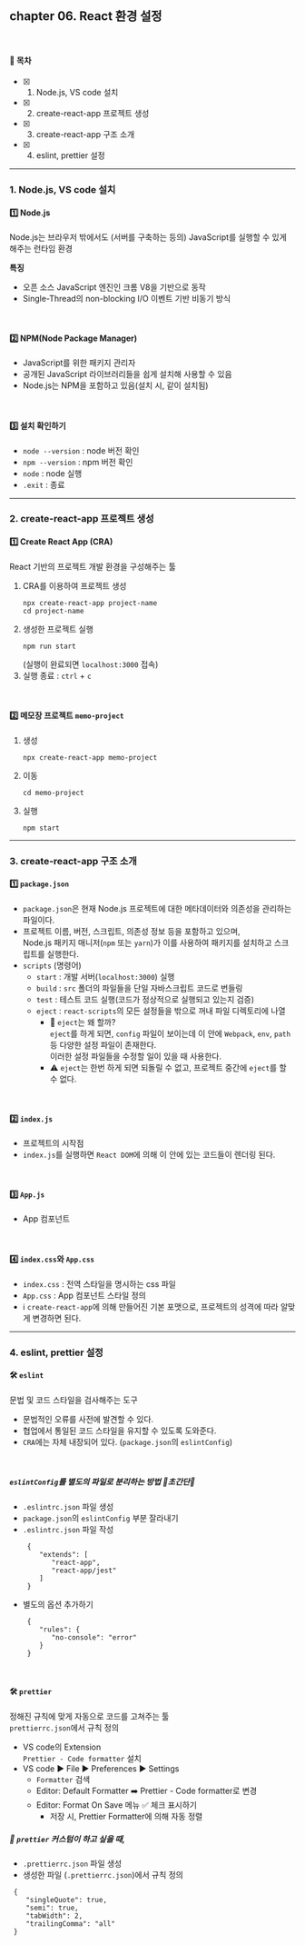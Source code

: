 ## chapter 06. React 환경 설정

<br>

#### 🌱 목차

- [x] 1. Node.js, VS code 설치
- [x] 2. create-react-app 프로젝트 생성
- [x] 3. create-react-app 구조 소개
- [x] 4. eslint, prettier 설정

---

### 1. Node.js, VS code 설치

#### 1️⃣ Node.js

Node.js는 브라우저 밖에서도 (서버를 구축하는 등의) JavaScript를 실행할 수 있게 해주는 런타임 환경

**특징**

- 오픈 소스 JavaScript 엔진인 크롬 V8을 기반으로 동작
- Single-Thread의 non-blocking I/O 이벤트 기반 비동기 방식

<br>

#### 2️⃣ NPM(Node Package Manager)

- JavaScript를 위한 패키지 관리자
- 공개된 JavaScript 라이브러리들을 쉽게 설치해 사용할 수 있음
- Node.js는 NPM을 포함하고 있음(설치 시, 같이 설치됨)

<br>

#### 3️⃣ 설치 확인하기

- `node --version` : node 버전 확인
- `npm --version` : npm 버전 확인
- `node` : node 실행
- `.exit` : 종료

---

### 2. create-react-app 프로젝트 생성

#### 1️⃣ Create React App (CRA)

React 기반의 프로젝트 개발 환경을 구성해주는 툴

1. CRA를 이용하여 프로젝트 생성
   ```
   npx create-react-app project-name
   cd project-name
   ```
2. 생성한 프로젝트 실행
   ```
   npm run start
   ```
   (실행이 완료되면 `localhost:3000` 접속)
3. 실행 종료 : `ctrl` + `c`

<br>

#### 2️⃣ 메모장 프로젝트 `memo-project`

1. 생성
   ```
   npx create-react-app memo-project
   ```
2. 이동
   ```
   cd memo-project
   ```
3. 실행
   ```
   npm start
   ```

---

### 3. create-react-app 구조 소개

#### 1️⃣ `package.json`

- `package.json`은 현재 Node.js 프로젝트에 대한 메타데이터와 의존성을 관리하는 파일이다.
- 프로젝트 이름, 버전, 스크립트, 의존성 정보 등을 포함하고 있으며,  
   Node.js 패키지 매니저(`npm` 또는 `yarn`)가 이를 사용하여 패키지를 설치하고 스크립트를 실행한다.
- `scripts` (명령어)
  - `start` : 개발 서버(`localhost:3000`) 실행
  - `build` : `src` 폴더의 파일들을 단일 자바스크립트 코드로 번들링
  - `test` : 테스트 코드 실행(코드가 정상적으로 실행되고 있는지 검증)
  - `eject` : `react-scripts`의 모든 설정들을 밖으로 꺼내 파일 디렉토리에 나열
    - 🤔 `eject`는 왜 할까?  
      `eject`를 하게 되면, `config` 파일이 보이는데 이 안에 `Webpack`, `env`, `path` 등 다양한 설정 파일이 존재한다.  
      이러한 설정 파일들을 수정할 일이 있을 때 사용한다.
    - ⚠️ `eject`는 한번 하게 되면 되돌릴 수 없고, 프로젝트 중간에 `eject`를 할 수 없다.

<br>

#### 2️⃣ `index.js`

- 프로젝트의 시작점
- `index.js`를 실행하면 `React DOM`에 의해 이 안에 있는 코드들이 렌더링 된다.

<br>

#### 3️⃣ `App.js`

- App 컴포넌트

<br>

#### 4️⃣ `index.css`와 `App.css`

- `index.css` : 전역 스타일을 명시하는 css 파일
- `App.css` : App 컴포넌트 스타일 정의
- ℹ️ `create-react-app`에 의해 만들어진 기본 포맷으로, 프로젝트의 성격에 따라 알맞게 변경하면 된다.

---

### 4. eslint, prettier 설정

#### 🛠️ `eslint`

문법 및 코드 스타일을 검사해주는 도구

- 문법적인 오류를 사전에 발견할 수 있다.
- 협업에서 통일된 코드 스타일을 유지할 수 있도록 도와준다.
- `CRA`에는 자체 내장되어 있다. (`package.json`의 `eslintConfig`)

<br>

##### `eslintConfig`를 별도의 파일로 분리하는 방법 💫초간단💫

- `.eslintrc.json` 파일 생성
- `package.json`의 `eslintConfig` 부분 잘라내기
- `.eslintrc.json` 파일 작성
  ```
   {
      "extends": [
         "react-app",
         "react-app/jest"
      ]
   }
  ```
- 별도의 옵션 추가하기
  ```
   {
      "rules": {
         "no-console": "error"
      }
   }
  ```

<br>

#### 🛠️ `prettier`

정해진 규칙에 맞게 자동으로 코드를 고쳐주는 툴  
`prettierrc.json`에서 규칙 정의

- VS code의 Extension  
   `Prettier - Code formatter` 설치
- VS code ▶️ File ▶️ Preferences ▶️ Settings
  - `Formatter` 검색
  - Editor: Default Formatter ➡️ Prettier - Code formatter로 변경
  - Editor: Format On Save 메뉴 ✅ 체크 표시하기
    - 저장 시, Prettier Formatter에 의해 자동 정렬

##### 🎨 `prettier` 커스텀이 하고 싶을 때,

- `.prettierrc.json` 파일 생성
- 생성한 파일 (`.prettierrc.json`)에서 규칙 정의

```
 {
    "singleQuote": true,
    "semi": true,
    "tabWidth": 2,
    "trailingComma": "all"
 }
```
